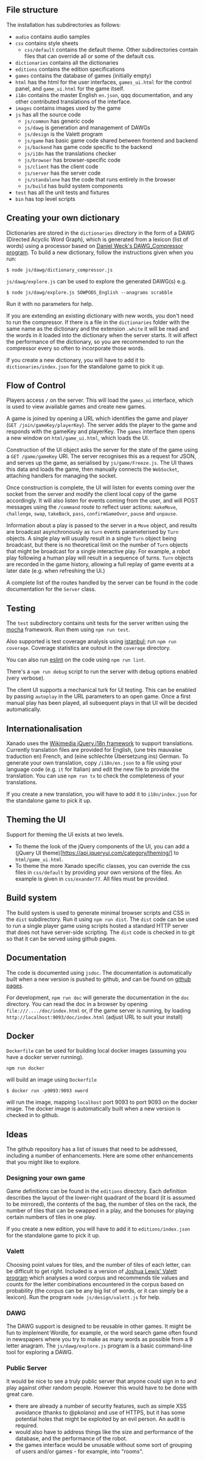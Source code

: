 ## File structure

The installation has subdirectories as follows:
* `audio` contains audio samples
* `css` contains style sheets
    * `css/default` contains the default theme. Other subdirectories
      contain files that can override all or some of the default css.
* `dictionaries` contains all the dictionaries
* `editions` contains the edition specifications
* `games` contains the database of games (initially empty)
* `html` has the html for the user interfaces, `games_ui.html` for the control panel, and `game_ui.html` for the game itself.
* `i18n` contains the master English `en.json`, qqq documentation, and any other contributed translations of the interface.
* `images` contains images used by the game
* `js` has all the source code
    * `js/common` has generic code
	* `js/dawg` is generation and management of DAWGs
	* `js/design` is the Valett program
	* `js/game` has basic game code shared between frontend and backend
    * `js/backend` has game code specific to the backend
	* `js/i18n` has the translations checker
	* `js/browser` has browser-specific code
    * `js/client` has the client code
	* `js/server` has the server code
    * `js/standalone` has the code that runs entirely in the browser
    * `js/build` has build system components
* `test` has all the unit tests and fixtures
* `bin` has top level scripts

## Creating your own dictionary

Dictionaries are stored in the `dictionaries` directory in the form of
a DAWG (Directed Acyclic Word Graph), which is generated from a
lexicon (list of words) using a processor based on [Daniel Weck's
DAWG_Compressor program](https://github.com/danielweck/scrabble-html-ui). To build a new dictionary, follow the
instructions given when you run:
```
$ node js/dawg/dictionary_compressor.js
```
`js/dawg/explore.js` can be used to explore the generated DAWG(s) e.g.
```
$ node js/dawg/explore.js SOWPODS_English --anagrams scrabble
```
Run it with no parameters for help.

If you are extending an existing dictionary with new words, you don't
need to run the compressor. If there is a file in the `dictionaries`
folder with the same name as the dictionary and the extension `.white`
it will be read and the words in it loaded into the dictionary when
the server starts. It will affect the performance of the dictionary,
so you are recommended to run the compressor every so often to
incorporate those words.

If you create a new dictionary, you will have to add it to
`dictionaries/index.json` for the standalone game to pick it up.

## Flow of Control

Players access `/` on the server. This will load the `games_ui`
interface, which is used to view available games and create new games.

A game is joined by opening a URL which identifies the game
and player (`GET /join/gameKey/playerKey`). The server adds the
player to the game and responds with the gameKey and playerKey. The 
`games` interface then opens a new window on `html/game_ui.html`, which
loads the UI.

Construction of the UI object asks the server for the state of the
game using a `GET /game/gameKey` URI. The server recognises this as a
request for JSON, and serves up the game, as serialised by
`js/game/Freeze.js`.  The UI thaws this data and loads the game, then
manually connects the `WebSocket`, attaching handlers for managing the
socket.
 
Once construction is complete, the UI will listen for events coming
over the socket from the server and modify the client local copy of
the game accordingly. It will also listen for events coming from the
user, and will POST messages using the `/command` route to reflect
user actions: `makeMove`, `challenge`, `swap`, `takeBack`, `pass`,
`confirmGameOver`, `pause` and `unpause`.

Information about a play is passed to the server in a `Move` object,
and results are broadcast asynchronously as `turn` events
parameterised by `Turn` objects. A single play will usually result in
a single `Turn` object being broadcast, but there is no theoretical
limit on the number of `Turn` objects that might be broadcast for a
single interactive play. For example, a robot play following a human
play will result in a sequence of turns. `Turn` objects are recorded
in the game history, allowing a full replay of game events at a later
date (e.g. when refreshing the Ui.)

A complete list of the routes handled by the server can be found in
the code documentation for the `Server` class.

## Testing
The `test` subdirectory contains unit tests for the server
written using the [mocha](https://mochajs.org/) framework. Run them using `npm run test`.

Also supported is test coverage analysis using [istanbul](https://istanbul.js.org/); run
`npm run coverage`.
Coverage statistics are outout in the `coverage` directory.

You can also run [eslint](https://eslint.org/) on the code using `npm run lint`.

There's a `npm run debug` script to run the server with debug options enabled (very verbose).

The client UI supports a mechanical turk for UI testing. This can be enabled by passing `autoplay` in the URL parameters to an open game. Once a first manual play has been played, all subsequent plays in that UI will be decided automatically.

## Internationalisation
Xanado uses the [Wikimedia jQuery.i18n framework](https://github.com/wikimedia/jquery.i18n) to support translations. Currently translation files are provided for English, (une très mauvaise traduction en) French, and (eine schlechte Übersetzung ins) German. To generate your own translation, copy `/i18n/en.json` to a file using your language code (e.g. `it` for Italian) and edit the new file to provide the translation. You can use `npm run tx` to check the completeness of your translations.

If you create a new translation, you will have to add it to
`i18n/index.json` for the standalone game to pick it up.

## Theming the UI
Support for theming the UI exists at two levels.
- To theme the look of the jQuery components of the UI, you can add a (jQuery UI theme)[https://api.jqueryui.com/category/theming/] to `html/game_ui.html`.
- To theme the more Xanado specific classes, you can override the css files in `css/default` by providing your own versions of the files. An example is given in `css/exander77`. All files must be provided.

## Build system

The build system is used to generate minimal browser scripts and CSS in the `dist` subdirectory. Run it using `npm run dist`. The `dist` code can be used to run a single player game using scripts hosted a standard HTTP server that does not have server-side scripting. The `dist` code is checked in to git so that it can be served using github pages.

## Documentation
The code is documented using `jsdoc`. The documentation is automatically
built when a new version is pushed to github, and can be found on <a href="https://cdot.github.io/Xanado/">github pages</a>.

For development, `npm run doc` will generate the documentation in the `doc`
directory.
You can read the doc in a browser by opening `file:///..../doc/index.html`
or, if the game server is running, by loading `http://localhost:9093/doc/index.html` (adjust URL to suit your install)

## Docker
`Dockerfile` can be used for building local docker images (assuming you have
a docker server running).
```
npm run docker
```
will build an image using `Dockerfile`
```
$ docker run -p9093:9093 xword
```
will run the image, mapping `localhost` port 9093 to port 9093 on the docker image. The docker image is automatically built when a new version is checked in
to github.

## Ideas

The github repository has a list of issues that need to be addressed, including
a number of enhancements. Here are some other enhancements that you might like
to explore.

### Designing your own game
Game definitions can be found in the `editions` directory. Each
definition describes the layout of the lower-right quadrant of the
board (it is assumed to be mirrored), the contents of the bag, the
number of tiles on the rack, the number of tiles that can be swapped
in a play, and the bonuses for playing certain numbers of tiles in one
play.

If you create a new edition, you will have to add it to
`editions/index.json` for the standalone game to pick it up.

### Valett
Choosing point values for tiles, and the number of tiles of each letter,
can be difficult to get right. Included is a version of
[Joshua Lewis' Valett program](https://github.com/jmlewis/valett)
which analyses a word corpus and recommends tile values and counts for the
letter combinations encountered in the corpus based on probability (the corpus
can be any big list of words, or it can simply be a lexicon). Run the program
`node js/design/valett.js` for help.

### DAWG
The DAWG support is designed to be reusable in other games. It might be fun to implement Wordle, for example, or the word search game often found in newspapers where you try to make as many words as possible from a 9 letter anagram. The `js/dawg/explore.js` program is a basic command-line tool for exploring a DAWG.

### Public Server
It would be nice to see a truly public server that anyone could sign in to and play against other random people. However this would have to be done with great care.

- there are already a number of security features, such as simple XSS avoidance (thanks to @pkolano) and use of HTTPS, but it has some potential holes that might be exploited by an evil person. An audit is required.
- would also have to address things like the size and performance of the database, and the performance of the robot.
- the games interface would be unusable without some sort of grouping of users and/or games - for example, into "rooms".
